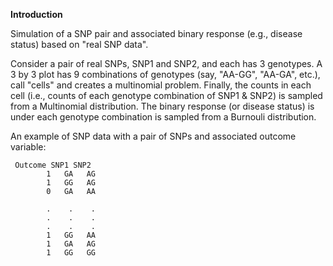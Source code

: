 **Introduction**

Simulation of a SNP pair and associated binary response (e.g., disease status) based on "real SNP data".

Consider a pair of real SNPs, SNP1 and SNP2, and each has 3 genotypes. A 3 by 3 plot has 9 combinations of genotypes (say, "AA-GG", "AA-GA", etc.), call "cells" and 
creates a multinomial problem. Finally, the counts in each cell (i.e., counts of each genotype combination of SNP1 & SNP2) is sampled from a Multinomial distribution.
The binary response (or disease status) is under each genotype combination  is sampled from a Burnouli distribution.


An example of SNP data with a pair of SNPs and associated outcome variable:
```
 Outcome SNP1 SNP2
        1   GA   AG
        1   GG   AG
        0   GA   AA
        
        .    .    .
        .    .    .
        .    .    .
        1   GG   AA
        1   GA   AG
        1   GG   GG
```
        
